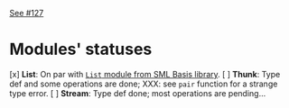 [See #127](https://github.com/dfinity-lab/actorscript/issues/127)

Modules' statuses
==================
[x] **List**: On par with [`List` module from SML Basis library](http://sml-family.org/Basis/list.html).
[ ] **Thunk**: Type def and some operations are done; XXX: see `pair` function for a strange type error.
[ ] **Stream**: Type def done; most operations are pending...

